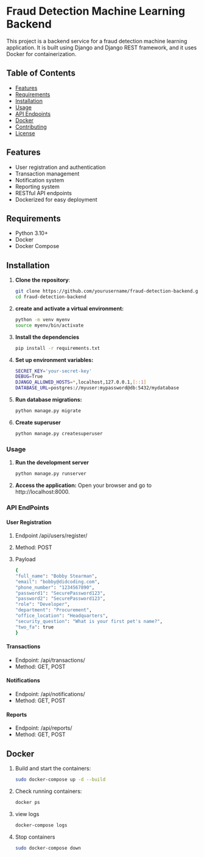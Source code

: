 # Fraud Detection Machine Learning Backend

This project is a backend service for a fraud detection machine learning application. It is built using Django and Django REST framework, and it uses Docker for containerization.

## Table of Contents

- [Features](#features)
- [Requirements](#requirements)
- [Installation](#installation)
- [Usage](#usage)
- [API Endpoints](#api-endpoints)
- [Docker](#docker)
- [Contributing](#contributing)
- [License](#license)

## Features

- User registration and authentication
- Transaction management
- Notification system
- Reporting system
- RESTful API endpoints
- Dockerized for easy deployment

## Requirements

- Python 3.10+
- Docker
- Docker Compose

## Installation

1. **Clone the repository**:

   ```sh
   git clone https://github.com/yourusername/fraud-detection-backend.git
   cd fraud-detection-backend

2. **create and activate a virtual environment:**

    ```sh
    python -m venv myenv
    source myenv/bin/activate 

3. **Install the dependencies**

    ```sh
    pip install -r requirements.txt

4. **Set up environment variables:**

    ```sh 
    SECRET_KEY='your-secret-key'
    DEBUG=True
    DJANGO_ALLOWED_HOSTS=*,localhost,127.0.0.1,[::1]
    DATABASE_URL=postgres://myuser:mypassword@db:5432/mydatabase

5. **Run database migrations:**

    ```sh
    python manage.py migrate

6. **Create superuser**

    ```sh
    python manage.py createsuperuser

### Usage
1. **Run the development server**

    ```sh
    python manage.py runserver

2. **Access the application:**
   Open your browser and go to http://localhost:8000.

### API EndPoints
#### User Registration

1. Endpoint /api/users/register/
2. Method: POST
3. Payload

    ```sh
    {
    "full_name": "Bobby Stearman",
    "email": "bobby@didcoding.com",
    "phone_number": "1234567890",
    "password1": "SecurePassword123",
    "password2": "SecurePassword123",
    "role": "Developer",
    "department": "Procurement",
    "office_location": "Headquarters",
    "security_question": "What is your first pet's name?",
    "two_fa": true
    }


#### Transactions
- Endpoint: /api/transactions/
- Method: GET, POST

#### Notifications
- Endpoint: /api/notifications/
- Method: GET, POST

#### Reports
- Endpoint: /api/reports/
- Method: GET, POST

## Docker
1. Build and start the containers:

    ```sh
    sudo docker-compose up -d --build

2. Check running containers:

    ```sh
    docker ps

3. view logs

    ```sh
    docker-compose logs

4. Stop containers

    ```sh
    sudo docker-compose down

